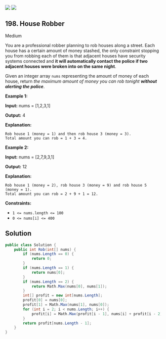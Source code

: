 [![](https://img.shields.io/github/stars/LeetCode-in-Net/LeetCode-in-Net?label=Stars&style=flat-square)](https://github.com/LeetCode-in-Net/LeetCode-in-Net)
[![](https://img.shields.io/github/forks/LeetCode-in-Net/LeetCode-in-Net?label=Fork%20me%20on%20GitHub%20&style=flat-square)](https://github.com/LeetCode-in-Net/LeetCode-in-Net/fork)

## 198\. House Robber

Medium

You are a professional robber planning to rob houses along a street. Each house has a certain amount of money stashed, the only constraint stopping you from robbing each of them is that adjacent houses have security systems connected and **it will automatically contact the police if two adjacent houses were broken into on the same night**.

Given an integer array `nums` representing the amount of money of each house, return _the maximum amount of money you can rob tonight **without alerting the police**_.

**Example 1:**

**Input:** nums = [1,2,3,1]

**Output:** 4

**Explanation:**

    Rob house 1 (money = 1) and then rob house 3 (money = 3).
    Total amount you can rob = 1 + 3 = 4. 

**Example 2:**

**Input:** nums = [2,7,9,3,1]

**Output:** 12

**Explanation:**

    Rob house 1 (money = 2), rob house 3 (money = 9) and rob house 5 (money = 1).
    Total amount you can rob = 2 + 9 + 1 = 12. 

**Constraints:**

*   `1 <= nums.length <= 100`
*   `0 <= nums[i] <= 400`

## Solution

```csharp
public class Solution {
    public int Rob(int[] nums) {
        if (nums.Length == 0) {
            return 0;
        }
        if (nums.Length == 1) {
            return nums[0];
        }
        if (nums.Length == 2) {
            return Math.Max(nums[0], nums[1]);
        }
        int[] profit = new int[nums.Length];
        profit[0] = nums[0];
        profit[1] = Math.Max(nums[1], nums[0]);
        for (int i = 2; i < nums.Length; i++) {
            profit[i] = Math.Max(profit[i - 1], nums[i] + profit[i - 2]);
        }
        return profit[nums.Length - 1];
    }
}
```